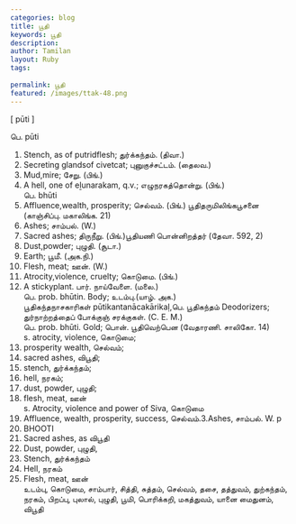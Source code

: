 ```yaml
---
categories: blog
title: பூதி
keywords: பூதி
description: 
author: Tamilan
layout: Ruby
tags: 
 
permalink: பூதி
featured: /images/ttak-48.png
---
```

  
[ pūti ]  
  
பெ. pūti  
1. Stench, as of putridflesh; துர்க்கந்தம். (திவா.)  
2. Secreting glandsof civetcat; புனுகுச்சட்டம். (தைலவ.)  
3. Mud,mire; சேறு. (பிங்.)  
4. A hell, one of eḻunarakam, q.v.; எழுநரகத்தொன்று. (பிங்.)  
பெ. bhūti  
1. Affluence,wealth, prosperity; செல்வம். (பிங்.) பூதிதருமிலிங்கபூசனை (காஞ்சிப்பு. மகாலிங்க. 21)  
2. Ashes; சாம்பல். (W.)  
3. Sacred ashes; திருநீறு. (பிங்.)பூதியணி பொன்னிறத்தர் (தேவா. 592, 2)  
4. Dust,powder; புழுதி. (சூடா.)  
5. Earth; பூமீ. (அக.நி.)  
6. Flesh, meat; ஊன். (W.)  
7. Atrocity,violence, cruelty; கொடுமை. (பிங்.)  
8. A stickyplant. பார். நாய்வேளை. (மலை.)  
பெ. prob. bhūtin. Body; உடம்பு.(யாழ். அக.)  
பூதிகந்தநாசகாரிகள் pūtikantanācakārikaḷ,பெ. பூதிகந்தம் Deodorizers; துர்நாற்றத்தைப் போக்குஞ் சரக்குகள். (C. E. M.)  
பெ. prob. bhūti. Gold; பொன். பூதிவெற்பென (வேதாரணி. சாலிகோ. 14)  
s. atrocity, violence, கொடுமை;  
2. prosperity wealth, செல்வம்;  
3. sacred ashes, விபூதி;  
4. stench, துர்க்கந்தம்;  
5. hell, நரகம்;  
6. dust, powder, புழுதி;  
7. flesh, meat, ஊன்  
s. Atrocity, violence and power of Siva, கொடுமை  
2. Affluence, wealth, prosperity, success, செல்வம்.3.Ashes, சாம்பல். W. p  
624. BHOOTI  
4. Sacred ashes, as விபூதி  
5. Dust, powder, புழுதி,  
6. Stench, துர்க்கந்தம்  
7. Hell, நரகம்  
8. Flesh, meat, ஊன்  
உடம்பு, கொடுமை, சாம்பார், சித்தி, சுத்தம், செல்வம், தசை, தத்துவம், துற்கந்தம், நரகம், பிறப்பு, புலால், புழுதி, பூமி, பொரிக்கறி, மகத்துவம், யானை மைதுனம், விபூதி